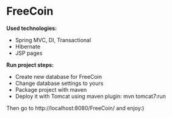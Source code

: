 FreeCoin
===========

**Used technologies:**
* Spring MVC, DI, Transactional
* Hibernate
* JSP pages

**Run project steps:**
* Create new database for FreeCoin
* Change database settings to yours
* Package project with maven
* Deploy it with Tomcat using maven plugin: mvn tomcat7:run

Then go to http://localhost:8080/FreeCoin/ and enjoy:)
